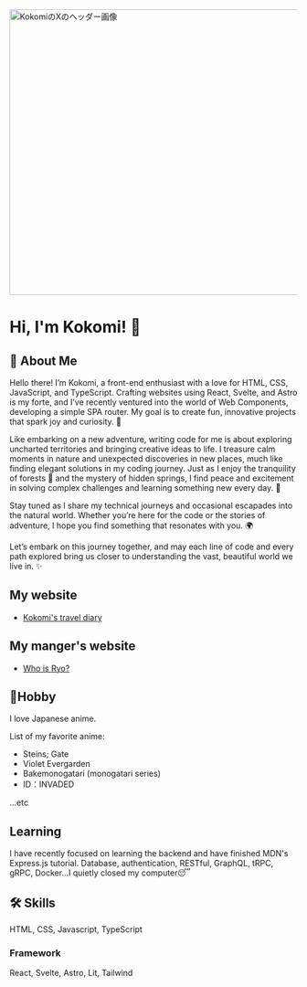 <img src="https://pbs.twimg.com/profile_banners/1785131570019663872/1714448436/1500x500" width="1500" height="500" style="max-width=700px;" alt="KokomiのXのヘッダー画像" />

# Hi, I'm Kokomi! 👋

## 🚀 About Me

Hello there! I’m Kokomi, a front-end enthusiast with a love for HTML, CSS, JavaScript, and TypeScript. Crafting websites using React, Svelte, and Astro is my forte, and I’ve recently ventured into the world of Web Components, developing a simple SPA router. My goal is to create fun, innovative projects that spark joy and curiosity. 🌟

Like embarking on a new adventure, writing code for me is about exploring uncharted territories and bringing creative ideas to life. I treasure calm moments in nature and unexpected discoveries in new places, much like finding elegant solutions in my coding journey. Just as I enjoy the tranquility of forests 🌲 and the mystery of hidden springs, I find peace and excitement in solving complex challenges and learning something new every day. 🧠

Stay tuned as I share my technical journeys and occasional escapades into the natural world. Whether you’re here for the code or the stories of adventure, I hope you find something that resonates with you. 🌍

Let’s embark on this journey together, and may each line of code and every path explored bring us closer to understanding the vast, beautiful world we live in. ✨

## My website

- [Kokomi's travel diary](https://kokomi-travel-diary.vercel.app)

## My manger's website

- [Who is Ryo?](https://ryo-webdev.vercel.app)

## 🎈Hobby

I love Japanese anime.

List of my favorite anime:

- Steins; Gate
- Violet Evergarden
- Bakemonogatari (monogatari series)
- ID：INVADED

...etc

## Learning

I have recently focused on learning the backend and have finished MDN's Express.js tutorial. Database, authentication, RESTful, GraphQL, tRPC, gRPC, Docker...I quietly closed my computer😴

## 🛠 Skills

HTML, CSS, Javascript, TypeScript

### Framework

React, Svelte, Astro, Lit, Tailwind
